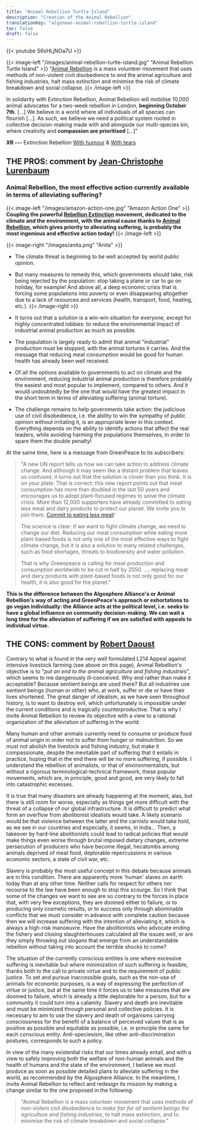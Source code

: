 ```yaml
---
title: "Animal Rebellion Turtle Island"
description: "Creation of the Animal Rebellion"
translationKey: "algonews-animal-rebellion-turtle-island"
toc: false
draft: false
---
```


{{< youtube S6sHLjNOa7U >}}

{{< image-left "/images/animal-rebellion-turtle-island.jpg" "Animal Rebellion Turtle Island" >}}
 "[Animal Rebellion](https://animalrebellioncanada.org/) is a mass volunteer movement that uses methods of non-violent civil disobedience to end the animal agriculture and fishing industries, halt mass extinction and minimise the risk of climate breakdown and social collapse.
{{< /image-left >}}

In solidarity with Extinction Rebellion, Animal Rebellion will mobilise 10,000 animal advocates for a two-week rebellion in London, **beginning October 7th**. [...] We believe in a world where all individuals of all species can flourish [...]. As such, we believe we need a political system rooted in collective decision-making made with and alongside our multi-species kin, where creativity and **compassion are prioritised** [...]"



**XR ---** Extinction Rebellion [With humour](http://izap4u.com/izap4u-les-restes-du-monde/zap-235-jonathan-pie-the-extinction-rebellion/) & [With tears](https://www.facebook.com/M.Mondialisation/videos/828546787545481/)

## THE PROS: comment by [Jean-Christophe Lurenbaum](http://www.jcl.algosphere.org/)
### Animal Rebellion, the most effective action currently available in terms of alleviating suffering?

{{< image-left "/images/amazon-action-one.jpg" "Amazon Action One" >}}
 **Coupling the powerful [Rebellion Extinction](https://fr.wikipedia.org/wiki/Extinction_Rebellion) movement, dedicated to the climate and the environment, with the animal cause thanks to [Animal Rebellion](http://www.animalrebellion.org/), which gives priority to alleviating suffering, is probably the most ingenious and effective action today!**
{{< /image-left >}}

{{< image-right "/images/anita.png" "Anita" >}}
  - The climate threat is beginning to be well accepted by world public opinion.
  - But many measures to remedy this, which governments should take, risk being rejected by the population: stop taking a plane or car to go on holiday, for example! And above all, a deep economic crisis that is forcing some populations into poverty or even disappearing altogether due to a lack of resources and services (health, transport, food, heating, etc.).
{{< /image-right >}}

- It turns out that a solution is a win-win situation for everyone, except for highly concentrated lobbies: to reduce the environmental impact of industrial animal production as much as possible.
- The population is largely ready to admit that animal "industrial" production must be stopped, with the animal tortures it carries. And the message that reducing meat consumption would be good for human health has already been well received.
- Of all the options available to governments to act on climate and the environment, reducing industrial animal production is therefore probably the easiest and most popular to implement, compared to others. And it would undoubtedly be the one that would have the greatest impact in the short term in terms of alleviating suffering (animal torture).
- The challenge remains to help governments take action: the judicious use of civil disobedience, i.e. the ability to win the sympathy of public opinion without irritating it, is an appropriate lever in this context. Everything depends on the ability to identify actions that affect the real leaders, while avoiding harming the populations themselves, in order to spare them the double penalty!

At the same time, here is a message from GreenPeace to its subscribers:
> "A new UN report tells us how we can take action to address climate change. And although it may seem like a distant problem that leaves us confused, it turns out that the solution is closer than you think. It is on your plate. That is correct: this new report points out that meat consumption has more than doubled in the last 50 years and encourages us to adopt plant-focused regimes to solve the climate crisis. More than 12,000 supporters have already committed to eating less meat and dairy products to protect our planet. We invite you to join them. [Commit to eating less meat](https://act.greenpeace.org/page/25713/-/1)!
>
> The science is clear: if we want to fight climate change, we need to change our diet. Reducing our meat consumption while eating more plant-based foods is not only one of the most effective ways to fight climate change, but it is also a solution to many related challenges, such as food shortages, threats to biodiversity and water pollution.
>
> That is why Greenpeace is calling for meat production and consumption worldwide to be cut in half by 2050. .... replacing meat and dairy products with plant-based foods is not only good for our health, it is also good for the planet."

**This is the difference between the Algosphere Alliance's or Animal Rebellion's way of acting and GreenPeace's approach or exhortations to go vegan individually: the Alliance acts at the political level, i.e. seeks to have a global influence on community decision-making. We can wait a long time for the alleviation of suffering if we are satisfied with appeals to individual virtue.**

## THE CONS: comment by [Robert Daoust](https://www.robert.algosphere.org/)
Contrary to what is found in the very well formulated L214 Appeal against intensive livestock farming (see above on this page), Animal Rebellion's objective is to "*put an end to the animal agriculture and fishing industries*", which seems to me dangerously ill-conceived. Why end rather than make it acceptable? Because sentient beings are used there? But all industries use sentient beings (human or other) who, at work, suffer or die or have their lives shortened. The great danger of idealism, as we have seen throughout history, is to want to destroy evil, which unfortunately is impossible under the current conditions and is tragically counterproductive. That is why I invite Animal Rebellion to review its objective with a view to a rational organization of the alleviation of suffering in the world.

Many human and other animals currently need to consume or produce food of animal origin in order not to suffer from hunger or malnutrition. So we must not abolish the livestock and fishing industry, but make it compassionate, despite the inevitable part of suffering that it entails in practice, hoping that in the end there will be no more suffering, if possible. I understand the rebellion of animalists, or that of environmentalists, but without a rigorous terminological-technical framework, these popular movements, which are, in principle, good and good, are very likely to fall into catastrophic excesses.

It is true that many disasters are already happening at the moment, alas, but there is still room for worse, especially as things get more difficult with the threat of a collapse of our global infrastructure. It is difficult to predict what form an overflow from abolitionist idealists would take. A likely scenario would be that violence between the latter and the carnists would take hold, as we see in our countries and especially, it seems, in India... Then, a takeover by hard-line abolitionists could lead to radical policies that would make things even worse through brutal imposed dietary changes, extreme persecution of producers who have become illegal, hecatombs among animals deprived of meat food, deplorable repercussions in various economic sectors, a state of civil war, etc.

Slavery is probably the most useful concept in this debate because animals are in this condition. There are apparently more 'human' slaves on earth today than at any other time. Neither calls for respect for others nor recourse to the law have been enough to stop this scourge. So I think that some of the changes we want to see are so contrary to the forces in place that, with very few exceptions, they are doomed either to failure, or to producing only cosmetic results, or to success only through abominable conflicts that we must consider in advance with complete caution because then we will increase suffering with the intention of alleviating it, which is always a high-risk manoeuvre. Have the abolitionists who advocate ending the fishery and closing slaughterhouses calculated all the issues well, or are they simply throwing out slogans that emerge from an understandable rebellion without taking into account the terrible shocks to come?

The situation of the currently conscious entities is one where excessive suffering is inevitable but where minimization of such suffering is feasible, thanks both to the call to private virtue and to the requirement of public justice. To set and pursue inaccessible goals, such as the non-use of animals for economic purposes, is a way of expressing the perfection of virtue or justice, but at the same time it forces us to take measures that are doomed to failure, which is already a little deplorable for a person, but for a community it could turn into a calamity. Slavery and death are inevitable and must be minimized through personal and collective policies. It is necessary to aim to use the slavery and death of organisms carrying consciousness for the benefit of a balance of perceived values that is as positive as possible and equitable as possible, i.e. in principle the same for each conscious entity. Anti-speciesism, like other anti-discrimination postures, corresponds to such a policy.

In view of the many existential risks that our times already entail, and with a view to safely improving both the welfare of non-human animals and the health of humans and the state of the environment, I believe we must produce as soon as possible detailed plans to alleviate suffering in the world, as recommended by the Algosphere Alliance. In the meantime, I invite Animal Rebellion to reflect and redesign its mission by making a change similar to the one proposed in the following:

> "Animal Rebellion is a mass volunteer movement that uses methods of non-violent civil disobedience to *make fair for all sentient beings the agriculture and fishing industries*, to halt mass extinction, and to minimise the risk of climate breakdown and social collapse."
